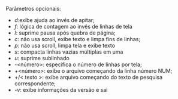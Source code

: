 Parâmetros opcionais: 
- _d_:exibe ajuda ao invés de apitar;
- _f_: lógica de contagem ao invês de linhas de tela 
- _l_: suprime pausa após quebra de página; 
- _c_: não usa scroll, exibe texto e limpa fins de linhas;
- _p_: não usa scroll, limpa tela e exibe texto
- _s_: compacta linhas vazias múltiplas em uma 
- _u_: suprime sublinhado 
- -<número>: especifica o número de linhas por tela;
- +<número>: exibe o arquivo começando da linha número NUM;
- +/< texto >: exibe arquivo começando do texto de pesquisa correspondente;
- -v: exibe informações da versão e sai